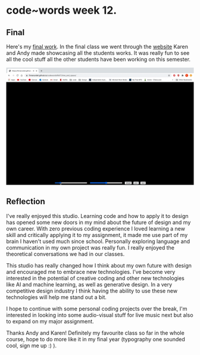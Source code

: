 # code~words week 12.

## Final
Here's my [final work](https://finnarundel.github.io/codewordsRMIT/time_and_space/). In the final class we went through the [website](https://simandy.github.io/codewords/) Karen and Andy made showcasing all the students works. It was really fun to see all the cool stuff all the other students have been working on this semester.

<img src="final.gif">

## Reflection
I've really enjoyed this studio. Learning code and how to apply it to design has opened some new doors in my mind about the future of design and my own career. With zero previous coding experience I loved learning a new skill and critically applying it to my assignment, it made me use part of my brain I haven't used much since school. Personally exploring language and communication in my own project was really fun. I really enjoyed the theoretical conversations we had in our classes.

This studio has really changed how I think about my own future with design and encouraged me to embrace new technologies. I’ve become very interested in the potential of creative coding and other new technologies like AI and machine learning, as well as generative design. In a very competitive design industry I think having the ability to use these new technologies will help me stand out a bit.

I hope to continue with some personal coding projects over the break, I'm interested in looking into some audio-visual stuff for live music next but also to expand on my major assignment. 

Thanks Andy and Karen! Definitely my favourite class so far in the whole course, hope to do more like it in my final year (typography one sounded cool, sign me up :) ).
